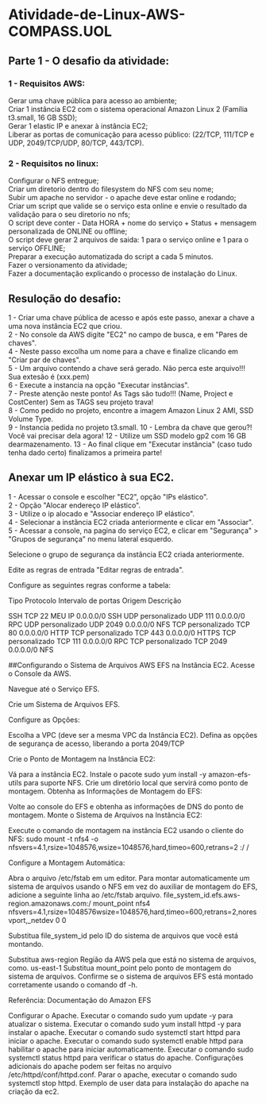 # Atividade-de-Linux-AWS-COMPASS.UOL

## Parte 1 - O desafio da atividade: 

###  1 - Requisitos AWS:
Gerar uma chave pública para acesso ao ambiente;    
Criar 1 instância EC2 com o sistema operacional Amazon Linux 2 (Família t3.small, 16 GB SSD);    
Gerar 1 elastic IP e anexar à instância EC2;  
Liberar as portas de comunicação para acesso público: (22/TCP, 111/TCP e UDP, 2049/TCP/UDP, 80/TCP, 443/TCP).  

###  2 - Requisitos no linux:
Configurar o NFS entregue;  
Criar um diretorio dentro do filesystem do NFS com seu nome;  
Subir um apache no servidor - o apache deve estar online e rodando;  
Criar um script que valide se o serviço esta online e envie o resultado da  
validação para o seu diretorio no nfs;  
O script deve conter - Data HORA + nome do serviço + Status + mensagem  
personalizada de ONLINE ou offline;  
O script deve gerar 2 arquivos de saida: 1 para o serviço online e 1 para o
serviço OFFLINE;  
Preparar a execução automatizada do script a cada 5 minutos.  
Fazer o versionamento da atividade;  
Fazer a documentação explicando o processo de instalação do Linux.  

## Resuloção do desafio: 

1 - Criar uma chave pública de acesso e após este passo, anexar a chave a uma nova instância EC2 que criou.  
2 - No console da AWS digite  "EC2" no campo de busca, e em "Pares de chaves".   
4 - Neste passo excolha um nome para a chave e finalize clicando em  "Criar par de chaves".  
5 - Um arquivo contendo a chave será gerado. Não perca este arquivo!!! Sua extesão é (xxx.pem)    
6 - Execute a instancia na opção "Executar instâncias".  
7 - Preste atenção neste ponto! As Tags são tudo!!! (Name, Project e CostCenter) Sem as TAGS seu projeto trava!   
8 - Como pedido no projeto, encontre a imagem Amazon Linux 2 AMI, SSD Volume Type.  
9 - Instancia pedida no projeto t3.small.
10 - Lembra da chave que gerou?! Você vai precisar dela agora!
12 - Utilize um SSD modelo gp2 com 16 GB dearmazenamento.
13 - Ao final clique  em "Executar instância" (caso tudo tenha dado certo) finalizamos a primeira parte!

## Anexar um  IP elástico à sua EC2.

1 - Acessar o console e escolher "EC2", opção "IPs elástico".  
2 - Opção "Alocar endereço IP elástico".  
3 - Utilize o ip alocado e "Associar endereço IP elástico".  
4 - Selecionar a instância EC2 criada anteriormente e clicar em "Associar".  
5 - Acessar a console, na pagina do serviço EC2, e clicar em "Segurança" > "Grupos de segurança" no menu lateral esquerdo.  

Selecione o grupo de segurança da instância EC2 criada anteriormente.  

Edite as regras de entrada "Editar regras de entrada".  

Configure as seguintes regras conforme a tabela:

Tipo	Protocolo	Intervalo de portas	Origem	Descrição

SSH	 TCP	22       MEU IP  0.0.0.0/0 SSH
UDP personalizado	UDP	111	0.0.0.0/0	RPC
UDP personalizado	UDP	2049	0.0.0.0/0	NFS
TCP personalizado	TCP	80	0.0.0.0/0	HTTP
TCP personalizado	TCP	443	0.0.0.0/0	HTTPS
TCP personalizado	TCP	111	0.0.0.0/0	RPC
TCP personalizado	TCP	2049	0.0.0.0/0	NFS

##Configurando o Sistema de Arquivos AWS EFS na Instância EC2.
Acesse o Console da AWS.

Navegue até o Serviço EFS.

Crie um Sistema de Arquivos EFS.

Configure as Opções:

Escolha a VPC (deve ser a mesma VPC da Instância EC2).
Defina as opções de segurança de acesso, liberando a porta 2049/TCP

Crie o Ponto de Montagem na Instância EC2:

Vá para a instância EC2.
Instale o pacote sudo yum install -y amazon-efs-utils para suporte NFS.
Crie um diretório local que servirá como ponto de montagem.
Obtenha as Informações de Montagem do EFS:

Volte ao console do EFS e obtenha as informações de DNS do ponto de montagem.
Monte o Sistema de Arquivos na Instância EC2:

Execute o comando de montagem na instância EC2 usando o cliente do NFS:
sudo mount -t nfs4 -o nfsvers=4.1,rsize=1048576,wsize=1048576,hard,timeo=600,retrans=2 <DNS do EFS>:/ /<caminho local>

Configure a Montagem Automática:

Abra o arquivo /etc/fstab em um editor.
Para montar automaticamente um sistema de arquivos usando o NFS em vez do auxiliar de montagem do EFS, adicione a seguinte linha ao /etc/fstab arquivo.
file_system_id.efs.aws-region.amazonaws.com:/ mount_point nfs4 nfsvers=4.1,rsize=1048576wsize=1048576,hard,timeo=600,retrans=2,noresvport,_netdev 0 0 

Substitua file_system_id pelo ID do sistema de arquivos que você está montando.

Substitua aws-region Região da AWS pela que está no sistema de arquivos, como. us-east-1
Substitua mount_point pelo ponto de montagem do sistema de arquivos.
Confirme se o sistema de arquivos EFS está montado corretamente usando o comando df -h.

Referência: Documentação do Amazon EFS

Configurar o Apache.
Executar o comando sudo yum update -y para atualizar o sistema.
Executar o comando sudo yum install httpd -y para instalar o apache.
Executar o comando sudo systemctl start httpd para iniciar o apache.
Executar o comando sudo systemctl enable httpd para habilitar o apache para iniciar automaticamente.
Executar o comando sudo systemctl status httpd para verificar o status do apache.
Configurações adicionais do apache podem ser feitas no arquivo /etc/httpd/conf/httpd.conf.
Parar o apache, executar o comando sudo systemctl stop httpd.
Exemplo de user data para instalação do apache na criação da ec2.


